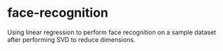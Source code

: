 # face-recognition
Using linear regression to perform face recognition on a sample dataset after performing SVD to reduce dimensions.
